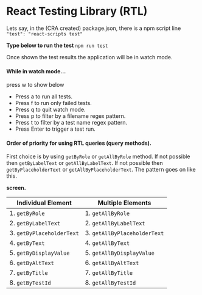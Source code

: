 # React Testing Library (RTL)

Lets say, in the (CRA created) package.json, there is a npm script line
`"test": "react-scripts test"`

**Type below to run the test**
`npm run test`

Once shown the test results the application will be in watch mode.

#### While in watch mode...

press w to show below

- Press a to run all tests.
- Press f to run only failed tests.
- Press q to quit watch mode.
- Press p to filter by a filename regex pattern.
- Press t to filter by a test name regex pattern.
- Press Enter to trigger a test run.

#### Order of priority for using RTL queries (query methods).

First choice is by using `getByRole` or `getAllByRole` method. If not possible then `getByLabelText` or `getAllByLabelText`. If not possible then `getByPlaceholderText` or `getAllByPlaceholderText`. The pattern goes on like this.

**screen.**

| Individual Element        | Multiple Elements            |
| ------------------------- | ---------------------------- |
| 1. `getByRole`            | 1. `getAllByRole`            |
| 2. `getByLabelText`       | 2. `getAllByLabelText`       |
| 3. `getByPlaceholderText` | 3. `getAllByPlaceholderText` |
| 4. `getByText`            | 4. `getAllByText`            |
| 5. `getByDisplayValue`    | 5. `getAllByDisplayValue`    |
| 6. `getByAltText`         | 6. `getAllByAltText`         |
| 7. `getByTitle`           | 7. `getAllByTitle`           |
| 8. `getByTestId`          | 8. `getAllByTestId`          |
